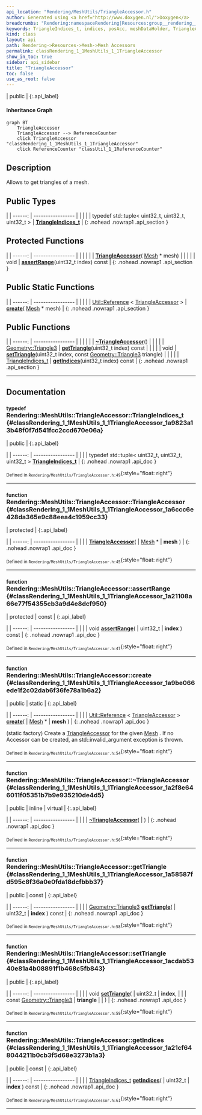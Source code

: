 ```yaml
---
api_location: "Rendering/MeshUtils/TriangleAccessor.h"
author: Generated using <a href="http://www.doxygen.nl/">Doxygen</a>
breadcrumbs: "Rendering:namespaceRendering|Resources:group__rendering__resources|Mesh:group__mesh|Mesh Accessors:group__mesh__accessor"
keywords: TriangleIndices_t, indices, posAcc, meshDataHolder, TriangleAccessor, assertRange, create, ~TriangleAccessor, getTriangle, setTriangle, getIndices
kind: class
layout: api
path: Rendering->Resources->Mesh->Mesh Accessors
permalink: classRendering_1_1MeshUtils_1_1TriangleAccessor
show_in_toc: true
sidebar: api_sidebar
title: "TriangleAccessor"
toc: false
use_as_root: false
---
```


| public |
{:.api_label}

#### Inheritance Graph

```mermaid
graph BT
	TriangleAccessor
	TriangleAccessor --> ReferenceCounter
	click TriangleAccessor "classRendering_1_1MeshUtils_1_1TriangleAccessor"
	click ReferenceCounter "classUtil_1_1ReferenceCounter"
```

## Description



Allows to get triangles of a mesh.



## Public Types

|
| ------: | ----------------- |
|  | |
| typedef std::tuple< uint32_t, uint32_t, uint32_t > | **[TriangleIndices_t](#classRendering_1_1MeshUtils_1_1TriangleAccessor_1a9823a13b48f0f7d541fcc2ccd670e06a)**  |
{: .nohead .nowrap1 .api_section }


## Protected Functions

|
| ------: | ----------------- |
|  | |
|  | **[TriangleAccessor](#classRendering_1_1MeshUtils_1_1TriangleAccessor_1a6ccc6e428da365e9c88eea4c1959cc33)**( [Mesh](classRendering_1_1Mesh) * mesh) |
|  | |
| void | **[assertRange](#classRendering_1_1MeshUtils_1_1TriangleAccessor_1a21108a66e77f54355cb3a9d4e8dcf950)**(uint32_t index) const |
{: .nohead .nowrap1 .api_section }


## Public Static Functions

|
| ------: | ----------------- |
|  | |
| [Util::Reference](classUtil_1_1Reference) < [TriangleAccessor](classRendering_1_1MeshUtils_1_1TriangleAccessor) > | **[create](#classRendering_1_1MeshUtils_1_1TriangleAccessor_1a9be066ede1f2c02dab6f36fe78a1b6a2)**( [Mesh](classRendering_1_1Mesh) * mesh) |
{: .nohead .nowrap1 .api_section }


## Public Functions

|
| ------: | ----------------- |
|  | |
|  | **[~TriangleAccessor](#classRendering_1_1MeshUtils_1_1TriangleAccessor_1a2f8e646011f05351b7b9e935210de4d5)**() |
|  | |
| [Geometry::Triangle3](namespaceGeometry#namespaceGeometry_1ab67ce21ef42d50e94619a718512215d8) | **[getTriangle](#classRendering_1_1MeshUtils_1_1TriangleAccessor_1a58587fd595c8f36a0e0fda18dcfbbb37)**(uint32_t index) const |
|  | |
| void | **[setTriangle](#classRendering_1_1MeshUtils_1_1TriangleAccessor_1acdab5340e81a4b08891f1b468c5fb843)**(uint32_t index, const [Geometry::Triangle3](namespaceGeometry#namespaceGeometry_1ab67ce21ef42d50e94619a718512215d8)  triangle) |
|  | |
| [TriangleIndices_t](classRendering_1_1MeshUtils_1_1TriangleAccessor#classRendering_1_1MeshUtils_1_1TriangleAccessor_1a9823a13b48f0f7d541fcc2ccd670e06a) | **[getIndices](#classRendering_1_1MeshUtils_1_1TriangleAccessor_1a21cf648044211b0cb3f5d68e3273b1a3)**(uint32_t index) const |
{: .nohead .nowrap1 .api_section }


-------------------------------------------------------------------

## Documentation

### <small>typedef</small><br/> Rendering::MeshUtils::TriangleAccessor::TriangleIndices_t {#classRendering_1_1MeshUtils_1_1TriangleAccessor_1a9823a13b48f0f7d541fcc2ccd670e06a}

| public |
{:.api_label}

|
| ------: | ----------------- |
|  |
| typedef std::tuple< uint32_t, uint32_t, uint32_t > **[TriangleIndices_t](#classRendering_1_1MeshUtils_1_1TriangleAccessor_1a9823a13b48f0f7d541fcc2ccd670e06a)**  |
{: .nohead .nowrap1 .api_doc }





<sub>Defined in `Rendering/MeshUtils/TriangleAccessor.h:49`</sub>{:style="float: right"}

-------------------------------------------------------------------

### <small>function</small><br/> Rendering::MeshUtils::TriangleAccessor::TriangleAccessor {#classRendering_1_1MeshUtils_1_1TriangleAccessor_1a6ccc6e428da365e9c88eea4c1959cc33}

| protected |
{:.api_label}

|
| ------: | ----------------- |
|  |
|  **[TriangleAccessor](#classRendering_1_1MeshUtils_1_1TriangleAccessor_1a6ccc6e428da365e9c88eea4c1959cc33)**( |  [Mesh](classRendering_1_1Mesh) * | **mesh** ) |
{: .nohead .nowrap1 .api_doc }





<sub>Defined in `Rendering/MeshUtils/TriangleAccessor.h:45`</sub>{:style="float: right"}

-------------------------------------------------------------------

### <small>function</small><br/> Rendering::MeshUtils::TriangleAccessor::assertRange {#classRendering_1_1MeshUtils_1_1TriangleAccessor_1a21108a66e77f54355cb3a9d4e8dcf950}

| protected | const |
{:.api_label}

|
| ------: | ----------------- |
|  |
| void **[assertRange](#classRendering_1_1MeshUtils_1_1TriangleAccessor_1a21108a66e77f54355cb3a9d4e8dcf950)**( | uint32_t | **index** ) const |
{: .nohead .nowrap1 .api_doc }





<sub>Defined in `Rendering/MeshUtils/TriangleAccessor.h:47`</sub>{:style="float: right"}

-------------------------------------------------------------------

### <small>function</small><br/> Rendering::MeshUtils::TriangleAccessor::create {#classRendering_1_1MeshUtils_1_1TriangleAccessor_1a9be066ede1f2c02dab6f36fe78a1b6a2}

| public | static |
{:.api_label}

|
| ------: | ----------------- |
|  |
| [Util::Reference](classUtil_1_1Reference) < [TriangleAccessor](classRendering_1_1MeshUtils_1_1TriangleAccessor) > **[create](#classRendering_1_1MeshUtils_1_1TriangleAccessor_1a9be066ede1f2c02dab6f36fe78a1b6a2)**( |  [Mesh](classRendering_1_1Mesh) * | **mesh** ) |
{: .nohead .nowrap1 .api_doc }



(static factory) Create a [TriangleAccessor](classRendering_1_1MeshUtils_1_1TriangleAccessor) for the given [Mesh](classRendering_1_1Mesh) . If no Accessor can be created, an std::invalid_argument exception is thrown.



<sub>Defined in `Rendering/MeshUtils/TriangleAccessor.h:54`</sub>{:style="float: right"}

-------------------------------------------------------------------

### <small>function</small><br/> Rendering::MeshUtils::TriangleAccessor::~TriangleAccessor {#classRendering_1_1MeshUtils_1_1TriangleAccessor_1a2f8e646011f05351b7b9e935210de4d5}

| public | inline | virtual |
{:.api_label}

|
| ------: | ----------------- |
|  |
|  **[~TriangleAccessor](#classRendering_1_1MeshUtils_1_1TriangleAccessor_1a2f8e646011f05351b7b9e935210de4d5)**( |  ) |
{: .nohead .nowrap1 .api_doc }





<sub>Defined in `Rendering/MeshUtils/TriangleAccessor.h:56`</sub>{:style="float: right"}

-------------------------------------------------------------------

### <small>function</small><br/> Rendering::MeshUtils::TriangleAccessor::getTriangle {#classRendering_1_1MeshUtils_1_1TriangleAccessor_1a58587fd595c8f36a0e0fda18dcfbbb37}

| public | const |
{:.api_label}

|
| ------: | ----------------- |
|  |
| [Geometry::Triangle3](namespaceGeometry#namespaceGeometry_1ab67ce21ef42d50e94619a718512215d8) **[getTriangle](#classRendering_1_1MeshUtils_1_1TriangleAccessor_1a58587fd595c8f36a0e0fda18dcfbbb37)**( | uint32_t | **index** ) const |
{: .nohead .nowrap1 .api_doc }





<sub>Defined in `Rendering/MeshUtils/TriangleAccessor.h:58`</sub>{:style="float: right"}

-------------------------------------------------------------------

### <small>function</small><br/> Rendering::MeshUtils::TriangleAccessor::setTriangle {#classRendering_1_1MeshUtils_1_1TriangleAccessor_1acdab5340e81a4b08891f1b468c5fb843}

| public |
{:.api_label}

|
| ------: | ----------------- |
|  |
| void **[setTriangle](#classRendering_1_1MeshUtils_1_1TriangleAccessor_1acdab5340e81a4b08891f1b468c5fb843)**( | uint32_t | **index**, |
| | const [Geometry::Triangle3](namespaceGeometry#namespaceGeometry_1ab67ce21ef42d50e94619a718512215d8)  | **triangle** |
|   ) |
{: .nohead .nowrap1 .api_doc }





<sub>Defined in `Rendering/MeshUtils/TriangleAccessor.h:59`</sub>{:style="float: right"}

-------------------------------------------------------------------

### <small>function</small><br/> Rendering::MeshUtils::TriangleAccessor::getIndices {#classRendering_1_1MeshUtils_1_1TriangleAccessor_1a21cf648044211b0cb3f5d68e3273b1a3}

| public | const |
{:.api_label}

|
| ------: | ----------------- |
|  |
| [TriangleIndices_t](classRendering_1_1MeshUtils_1_1TriangleAccessor#classRendering_1_1MeshUtils_1_1TriangleAccessor_1a9823a13b48f0f7d541fcc2ccd670e06a) **[getIndices](#classRendering_1_1MeshUtils_1_1TriangleAccessor_1a21cf648044211b0cb3f5d68e3273b1a3)**( | uint32_t | **index** ) const |
{: .nohead .nowrap1 .api_doc }





<sub>Defined in `Rendering/MeshUtils/TriangleAccessor.h:61`</sub>{:style="float: right"}

-------------------------------------------------------------------


